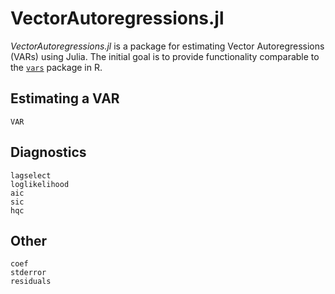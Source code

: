 # VectorAutoregressions.jl

*VectorAutoregressions.jl* is a package for estimating Vector Autoregressions (VARs) using Julia.  The initial goal is to provide functionality comparable to the [`vars`](https://cran.r-project.org/package=vars) package in R.


## Estimating a VAR

```@docs
VAR
```

## Diagnostics

```@docs
lagselect
loglikelihood
aic
sic
hqc
```

## Other

```@docs
coef
stderror
residuals
```
